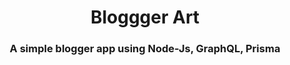 <h1 align="center">Bloggger Art</h1>
<h3 align="center">A simple blogger app using Node-Js, GraphQL, Prisma</h3>
